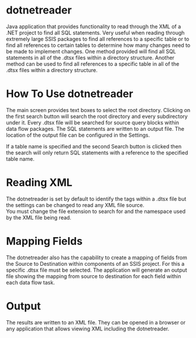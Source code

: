 # dotnetreader
Java application that provides functionality to read through the XML of a .NET project to find all SQL statements.
Very useful when reading through extremely large SSIS packages to find all references to a specific table or to find all 
references to certain tables to determine how many changes need to be made to implement changes.
One method provided will find all SQL statements in all of the .dtsx files within a directory structure.
Another method can be used to find all references to a specific table in all of the .dtsx files within a directory structure.


# How To Use dotnetreader

The main screen provides text boxes to select the root directory.  Clicking on the first search button will search the 
root directory and every subdirectory under it.  Every .dtsx file will be searched for source query blocks within data flow 
packages.  The SQL statements are written to an output file.  The location of the output file can be configured in the Settings.

If a table name is specified and the second Search button is clicked then the search will only return SQL statements with a 
reference to the specified table name.

# Reading XML
The dotnetreader is set by default to identify the tags within a .dtsx file but the settings can be changed to read any XML file source.  
You must change the file extension to search for and the namespace used by the XML file being read.

# Mapping Fields
The dotnetreader also has the capability to create a mapping of fields from the Source to Destination within components of an SSIS 
project.  For this a specific .dtsx file must be selected.  The application will generate an output file showing the mapping from source to destination for each field within each data flow task.  

# Output
The results are written to an XML file.  They can be opened in a browser or any application that allows viewing XML including 
the dotnetreader.  
